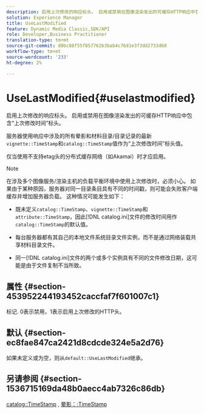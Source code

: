 ```yaml
---
description: 启用上次修改的响应标头。 启用或禁用在图像渲染发出的可缓存HTTP响应中包含“上次修改时间”标头。
solution: Experience Manager
title: UseLastModified
feature: Dynamic Media Classic,SDK/API
role: Developer,Business Practitioner
translation-type: tm+mt
source-git-commit: d0bc88f55f857762b3bab4c76d1e3f3dd2733d60
workflow-type: tm+mt
source-wordcount: '233'
ht-degree: 2%

---
```



# UseLastModified{#uselastmodified}

启用上次修改的响应标头。 启用或禁用在图像渲染发出的可缓存HTTP响应中包含“上次修改时间”标头。

服务器使用响应中涉及的所有晕影和材料目录/目录记录的最新`vignette::TimeStamp`和`catalog::TimeStamp`值作为“上次修改时间”标头值。

仅当使用不支持etag头的分布式缓存网络（如Akamai）时才应启用。

>[!NOTE]
>
>在涉及多个图像服务/渲染主机的负载平衡环境中使用上次修改时，必须小心。 如果由于某种原因，服务器对同一目录条目具有不同的时间戳，则可能会失败客户端缓存并增加服务器负载。 这种情况可能发生如下：

* 既未定义`catalog::TimeStamp`、`vignette::TimeStamp`和`attribute::TimeStamp`，因此[!DNL catalog.ini]文件的修改时间用作`catalog::TimeStamp`的默认值。

* 每台服务器都有其自己的本地文件系统目录文件实例，而不是通过网络装载共享材料目录文件。
* 同一[!DNL catalog.ini]文件的两个或多个实例具有不同的文件修改日期，这可能是由于文件复制不当所致。

## 属性 {#section-453952244193452caccfaf7f601007c1}

标记. 0表示禁用，1表示启用上次修改的HTTP头。

## 默认 {#section-ec8fae847ca2421d8cdcde324e5a2d76}

如果未定义或为空，则从`default::UseLastModified`继承。

## 另请参阅 {#section-1536715169da48b0aecc4ab7326c86db}

[catalog::TimeStamp](../../../../../ir-api/material-cat/image-rendering-api-ref/c-ir-material-catalog/c-ir-material-data-reference/r-ir-timestamp-dataref.md#reference-6daf7973dc4f4b4e9e8165756db7c319) , [晕影：:TimeStamp](../../../../../ir-api/material-cat/image-rendering-api-ref/c-ir-material-catalog/c-ir-vignette-map-reference/r-ir-timestamp-vignette.md#reference-d57cdd40a6a645d199dbb1d56cc85bc1)
